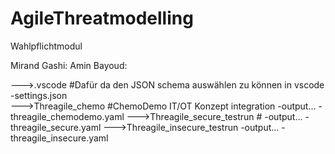 # AgileThreatmodelling
Wahlpflichtmodul


Mirand Gashi:
Amin Bayoud:

--->.vscode                     #Dafür da den JSON schema auswählen zu können in vscode
    -settings.json              
--->Threagile_chemo             #ChemoDemo IT/OT Konzept integration
    -output...
    -threagile_chemodemo.yaml
--->Threagile_secure_testrun    #
    -output...
    -threagile_secure.yaml
--->Threagile_insecure_testrun
    -output...
    -threagile_insecure.yaml
